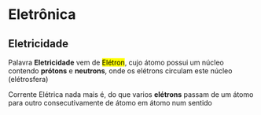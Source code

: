 

# Eletrônica

## Eletricidade

Palavra **Eletricidade** vem de <mark>Elétron</mark>, cujo átomo possui um núcleo contendo **prótons** e **neutrons**, onde os elétrons circulam este núcleo (elétrosfera)

Corrente Elétrica nada mais é, do que varios **elétrons** passam de um átomo para outro consecutivamente de átomo em átomo num sentido

